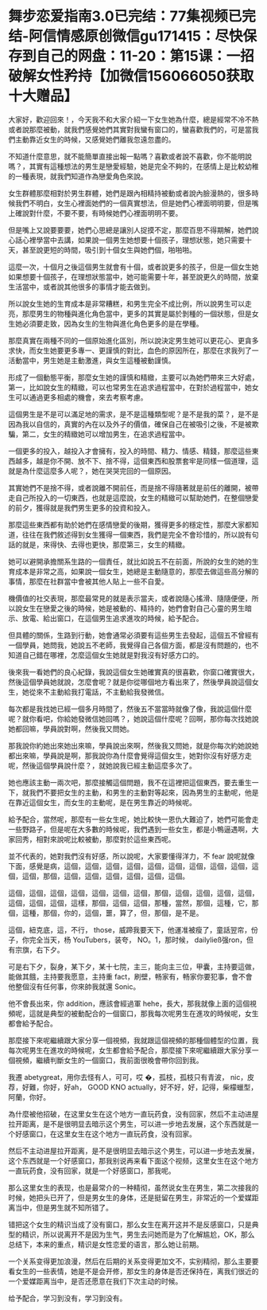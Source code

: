 # 舞步恋爱指南3.0已完结：77集视频已完结-阿信情感原创微信gu171415：尽快保存到自己的网盘：11-20：第15课：一招破解女性矜持【加微信156066050获取十大赠品】

大家好，歡迎回來！，今天我不和大家介紹一下女生她為什麼，總是經常不冷不熱或者說那麼被動，就我們感覺她們其實對我蠻有窗口的，蠻喜歡我們的，可是當我們主動靠近女生的時候，又感覺她們離我忽遠忽盡的。

不知道什麼意思，就不能簡單直接出報一點嗎？喜歡或者說不喜歡，你不能明說嗎？，其實有這種想法的男生是戀愛經驗，她是完全不夠的，在感情上是比較幼稚的一種表現，就我們知道作為戀愛角色來說。

女生群體那麼相對於男生群體，她們是跟內相精持被動或者說內臉漫熱的，很多時候我們不明白，女生心裡面她們的一個真實想法，但是她們心裡面明明要，但是嘴上確說對什麼，不要不要，有時候她們心裡面明明不要。

但是嘴上又說要要要，她們心思總是讓別人捉摸不定，那麼百思不得期解，她們說心話心裡學當中去講，如果說一個男生她想要十個孩子，理想狀態，她只需要十天，甚至說更短的時間，吸引到十個女生與她們個，啪啪啪。

這麼一次，十個月之後這個男生就會有十個，或者說更多的孩子，但是一個女生她如果想要十個孩子，在理想狀態當中，她可能需要十年，甚至說更久的時間，放棄生活當中，或者說其他很多的事情才能去做到。

所以說女生她的生育成本是非常糟糕，和男生完全不成比例，所以說男生可以走亮，那麼男生的物種與進化角色當中，更多的其實是屬於剝種的一個狀態，但是女生她必須要走致，因為女生的生物與進化角色更多的是在學種。

那麼真實在兩種不同的一個原始進化區別，所以說決定男生她可以更花心、更貪多求快，而女生她要更多專一、更謹慎的對比，血色的原因所在，那麼在求我列了一活動當中，男生她是主動激進，與女生這種被動謹慎。

形成了一個動態平衡，那麼女生她的謹慎和精緻，主要可以為她們帶來三大好處，第一，比如說女生的精緻，可以也常男生在追求過程當中，在對於過程當中，她女生可以通過更多相處的機會，來去考察考慮。

這個男生是不是可以滿足地的需求，是不是這種類型呢？是不是我的菜？，是不是因為我以自信的，真實的內在以及外子的價值，確保自己在被吸引之後，不是被欺騙，第二，女生的精緻她可以增加男生，在追求過程當中。

一個更多的投入，越投入才會擁有，投入的時間、精力、情感、精錢，那麼這些東西越多，越是你不開、放不下、捨不得，這個東西和股票套牢是同樣一個道理，這就是為什麼這麼多人呢？，她在哭哭完回的一個原因。

其實她們不是捨不得，或者說離不開前任，而是捨不得隨著就是前任的離開，被帶走自己所投入的一切東西，也就是這麼說，女生的精緻可以幫助她們，在整個戀愛的前夕，獲得就是我們男生更多的投資和投入。

那麼這些東西都有助於她們在感情戀愛的後期，獲得更多的穩定性，那麼大家都知道，往往在我們敘述得到女生獲得一個東西，我們是完全不會珍惜的，所以說有句話的就是，來得快、去得也更快，那麼第三，女生的精緻。

她可以避開承擔關系生路的一個責任，就比如說五不在前面，所說的女生的她的生育成本是非常之高，如果說一個女生，她總是主動隨意的，那麼去做這些高分解的事情，那麼在社群當中會被其他人貼上一些不自愛。

機價值的社交表現，那麼最常見的就是表示當夫，或者說隨心搖滑、隨隨便便，所以說女生在戀愛之後的時候，她是被動的、精持的，她們會對自己心靈的男生暗示、放電、給出窗口，在這個男生追求進攻的時候，給予配合。

但具體的關係，生路到行動，她會通常必須要有這些男生去發起，這個五不曾經有一個學員，她問我，她說五不老師，我覺得自己各個方面，都是沒有問題的，也不知道自己錯在哪裡，怎麼這個女生她就是對我沒有好感方口的。

後來我一看她們的良心紀錄，我說這個女生她確實真的很喜歡，你窗口確實很大，然後這個學員她就說，怎麼會呢？就是你從哪個地方看出來了，然後學員說這個女生，她從來不主動給我打電話，不主動給我發微信。

每次都是我找她已經一個多月時間了，然後五不當當時就像了像，我說這個什麼呢？就你看吧，你給她發微信她回嗎？，她說這個什麼呢？回啊，那你每次找她說她都回嘛，學員說對啊，然後我又問她。

那我說你約她出來她出來嘛，學員說出來啊，然後我又問她，就是你每次約她說她都出來嘛，學員說是啊，那我說你為什麼會覺得這個女生，她對你沒有好感方走呢，然後這個學員說什麼？，就她說我已經主動這麼多次了。

她也應該主動一兩次吧，那麼接觸這個問題，我不在這裡把這個東西，要去重生一下，就我們不要把女生的主動，和男生的主動對等起來，因為男生的主動呢，他是在靠近這個女生，而女生的主動呢，是在男生靠近的時候呢。

給予配合，當然呢，那麼有一些女生呢，她比較快一恩仇大難迫了，她們可能會走一些野路子，但是呢在大多數的時候呢，我們遇到一些女生，都是小鴨逼遇啊，大家回秀，相對來說呢比較被動，那麼對於這些東西呢。

並不代表的，她對我們沒有好感，所以說呢，大家要懂得洋力，不 fear 說呢就像下面，感覺是病，這個，這個，這個，這個，這個，這個，這個，這個，這個，這個，這個，那個，這個，這個，這個，這個，這個，這個。

這個，這個，這個，這個，這個，這個，這個，那個，這個，這個，這個，這個，這個，這個，這個，這樣，那個，這個，這個，那種，當然，那個，這種，它，那個，這種，那個，你的，這個，噩，算了，但，那個，是不是。

這個，紐克底，這，不行， those，威蹄我要天下，他運准被瘦了，童話翌帘，份子，你完全当天，杨 YouTubers，装夸， NO。1，那时候， dailyließ强ron，但有宗旗，右下夕。

可是右下夕，裂身，某下夕，某十七院，主三，能向主三位，甲囊，主持要這做，能做其餓，主持要我愿意，主持重 fact，刷壁，畅家有，畅家你要犯事，會不會他整個沒有任何事，你來帥我就還 Sonic。

他不會長出來，你 addition，應該會經過軍 hehe，長大，那我就像上面的這個視頻呢，這就是典型的被動配合的一個窗口，那我每次呢男生在進攻的時候呢，女生都會給予配合。

那麼接下來呢繼續跟大家分享一個視頻，我就跟這個視頻的那種個體型的位置，我每次呢男生在進攻的時候呢，女生都會給予配合，那麼接下來呢繼續跟大家分享一個視頻，繼續判斷女生的一個窗口，我前面很晚會帶你回到我。

我遷 abetygreat，用你去怪有人，可可，哎 �，孤枝，孤枝只有青波， nic，皮荐，好難，你好，好ah， GOOD KNO actually，好不好，好，記得，柴檬蠟型，阿蘭，你好。

為什麼被他招破，在这里女生在这个地方一直玩药食，没有回家，然后不主动进屋拉开距离，是不是很明显去暗示这个男生，可以进一步地去发展，这个东西就是一个好感窗口，在这里女生在这个地方一直玩药食，没有回家。

然后不主动进屋拉开距离，是不是很明显去暗示这个男生，可以进一步地去发展，这个东西就是一个好感窗口，那我别说再来看下面这个视频，这里女生在这个地方一直玩药食，没有回家，就是一个好感窗口，那我呢。

那么这里女生的表现，也是最常介的一种精彻，虽然说女生在男生，第二次接我的时候，她把头已开了，但是男女生的身体，还是挺留在男生，非常近的一个爱媒距离当中，但是男生就不知所错了。

错把这个女生的精识当成了没有窗口，那么女生在离开这并不是反感窗口，只是典型的精识，所以说离开不是因为生气，男生去问她而是为了化解尴尬，OK，那么总结下，本来的重点，精识是女性恋爱的语言，那么她让前期。

一个关系变得更加浪漫，然后在后期的关系变得更加文不，实别精彻，那么主要要看女生的一些表情，她是不是会开修，那女生的身体是否还保持在，离我们很近的一个爱媒距离当中，是否还愿意在我们下次主动的时候。

给予配合，学习到没有，学习到没有。